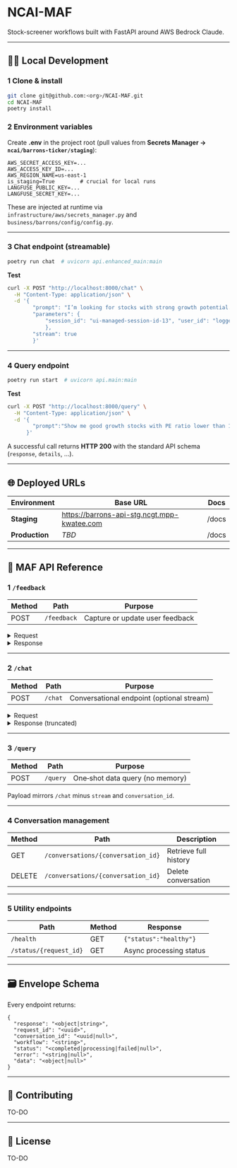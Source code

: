 
# NCAI-MAF

Stock-screener workflows built with FastAPI around AWS Bedrock Claude.

---

## 🧑‍💻 Local Development

### 1 Clone & install
```bash
git clone git@github.com:<org>/NCAI-MAF.git
cd NCAI-MAF
poetry install
```

### 2 Environment variables  
Create **.env** in the project root (pull values from **Secrets Manager → `ncai/barrons-ticker/staging`**):
```dotenv
AWS_SECRET_ACCESS_KEY=...
AWS_ACCESS_KEY_ID=...
AWS_REGION_NAME=us-east-1
is_staging=True        # crucial for local runs
LANGFUSE_PUBLIC_KEY=...
LANGFUSE_SECRET_KEY=...
```
These are injected at runtime via  
`infrastructure/aws/secrets_manager.py` and `business/barrons/config/config.py`.

---

### 3 Chat endpoint (streamable)
```bash
poetry run chat  # uvicorn api.enhanced_main:main
```
**Test**
```bash
curl -X POST "http://localhost:8000/chat" \
  -H "Content-Type: application/json" \
  -d '{
        "prompt": "I’m looking for stocks with strong growth potential. Show me companies with high revenue and earnings growth.", 
        "parameters": {
            "session_id": "ui-managed-session-id-13", "user_id": "logged-in-user-email-id-13"
            }, 
        "stream": true
        }'
```

---

### 4 Query endpoint
```bash
poetry run start  # uvicorn api.main:main
```
**Test**
```bash
curl -X POST "http://localhost:8000/query" \
  -H "Content-Type: application/json" \
  -d '{
        "prompt":"Show me good growth stocks with PE ratio lower than 15."
      }'
```
A successful call returns **HTTP 200** with the standard API schema (`response`, `details`, …).

---

## 🌐 Deployed URLs

| Environment | Base URL                                                         | Docs  |
|-------------|------------------------------------------------------------------|-------|
| **Staging** | <https://barrons-api-stg.ncgt.mpp-kwatee.com>                    | /docs |
| **Production** | *TBD*                                                         | /docs |

---

## 📑 MAF API Reference

### 1 `/feedback`

| Method | Path       | Purpose                         |
|--------|------------|---------------------------------|
| POST   | `/feedback` | Capture or update user feedback |

<details>
<summary>Request</summary>

```jsonc
{
  "prompt": "",
  "parameters": {
    "message_id": "55fded65-48a7-44da-aee6-1c25e6084f0a",
    "user_email": "logged-in-user-email-id-1",
    "session_id": "ui-managed-session-id-1",
    "preset_options": [],
    "feedback_comments": "",
    "feedback_type": false,
    "feedback_id": 3
  }
}
```
</details>

<details>
<summary>Response</summary>

```jsonc
{
  "response": {
    "error_message": "",
    "rds_data": [],
    "rds_columns": [],
    "feedback_id": 3,
    "message_id": "55fded65-48a7-44da-aee6-1c25e6084f0a",
    "user_email": "logged-in-user-email-id-1",
    "session_id": "ui-managed-session-id-1",
    "preset_options": [],
    "feedback_comments": "",
    "feedback_type": false
  },
  "request_id": "5b1f263d-0b19-43b1-aa2e-f4ed16da3e89",
  "conversation_id": "56158a1e-becb-4de2-abe6-93f2c93e7204",
  "workflow": "barrons_user_feedback",
  "status": null,
  "error": null,
  "data": null
}
```
</details>

---

### 2 `/chat`

| Method | Path   | Purpose                                   |
|--------|--------|-------------------------------------------|
| POST   | `/chat` | Conversational endpoint (optional stream) |

<details>
<summary>Request</summary>

```jsonc
{
  "prompt": "I’m looking for stocks with strong growth potential…",
  "parameters": {
    "session_id": "ui-managed-session-id-1",
    "user_id": "logged-in-user-email-id-1"
  },
  "stream": false,
  "conversation_id": "optional"
}
```
</details>

<details>
<summary>Response (truncated)</summary>

```jsonc
{
  "response": {
    "stock_data": { "...": "tabular results" },
    "stock_data_explanation": { "...": "LLM narrative" },
    "news_data_analysis": { "...": "LLM insights" },
    "follow_up_questions": { "...": "prompt suggestions" }
  },
  "request_id": "0679286c-e23c-4b1e-8350-46fc5fb57b22",
  "conversation_id": "auto-generated-id",
  "workflow": "master_chat_query",
  "status": null,
  "error": null,
  "data": null
}
```
</details>

---

### 3 `/query`

| Method | Path    | Purpose                         |
|--------|---------|---------------------------------|
| POST   | `/query` | One‑shot data query (no memory) |

Payload mirrors `/chat` minus `stream` and `conversation_id`.

---

### 4 Conversation management

| Method | Path                                  | Description              |
|--------|---------------------------------------|--------------------------|
| GET    | `/conversations/{conversation_id}`    | Retrieve full history    |
| DELETE | `/conversations/{conversation_id}`    | Delete conversation      |

---

### 5 Utility endpoints

| Path                     | Method | Response                    |
|--------------------------|--------|-----------------------------|
| `/health`                | GET    | `{"status":"healthy"}`       |
| `/status/{request_id}`   | GET    | Async processing status      |

---

## 🗃️ Envelope Schema

Every endpoint returns:

```jsonc
{
  "response": "<object|string>",
  "request_id": "<uuid>",
  "conversation_id": "<uuid|null>",
  "workflow": "<string>",
  "status": "<completed|processing|failed|null>",
  "error": "<string|null>",
  "data": "<object|null>"
}
```

---

## 🤝 Contributing

TO-DO

---

## 📄 License

TO-DO
